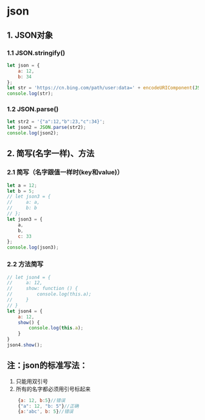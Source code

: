 # json

## 1. JSON对象
### 1.1 JSON.stringify()
```javascript
let json = {
    a: 12,
    b: 34
};
let str = 'https://cn.bing.com/path/user:data=' + encodeURIComponent(JSON.stringify(json));
console.log(str);
```
### 1.2 JSON.parse()
```javascript
let str2 = '{"a":12,"b":23,"c":34}';
let json2 = JSON.parse(str2);
console.log(json2);
```

## 2. 简写(名字一样)、方法

### 2.1 简写（名字跟值一样时(key和value)）
```javascript
let a = 12;
let b = 5;
// let json3 = {
//     a: a,
//     b: b
// };
let json3 = {
    a,
    b,
    c: 33
};
console.log(json3);
```
### 2.2 方法简写
```javascript
// let json4 = {
//     a: 12,
//     show: function () {
//         console.log(this.a);
//     }
// }
let json4 = {
    a: 12,
    show() {
        console.log(this.a);
    }
}
json4.show();
```

## 注：json的标准写法：
1. 只能用双引号
2. 所有的名字都必须用引号标起来
```javascript
    {a: 12, b:5}//错误
    {"a": 12, "b: 5"}//正确
    {a:'abc', b: 5}//错误
```